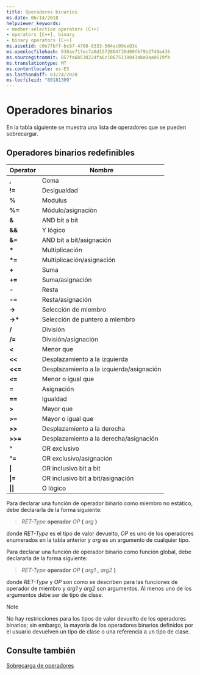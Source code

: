 ```yaml
---
title: Operadores binarios
ms.date: 06/14/2018
helpviewer_keywords:
- member-selection operators [C++]
- operators [C++], binary
- binary operators [C++]
ms.assetid: c0e7fbff-bc87-4708-8333-504ac09ee83e
ms.openlocfilehash: 030ae71fec7a0d1572804f30d09f6f9b2749e436
ms.sourcegitcommit: 857fa6b530224fa6c18675138043aba9aa0619fb
ms.translationtype: MT
ms.contentlocale: es-ES
ms.lasthandoff: 03/24/2020
ms.locfileid: "80181309"
---
```

# <a name="binary-operators"></a>Operadores binarios

En la tabla siguiente se muestra una lista de operadores que se pueden sobrecargar.

## <a name="redefinable-binary-operators"></a>Operadores binarios redefinibles

|Operator|Nombre|
|--------------|----------|
|**,**|Coma|
|**!=**|Desigualdad|
|**%**|Modulus|
|**%=**|Módulo/asignación|
|**&**|AND bit a bit|
|**&&**|Y lógico|
|**&=**|AND bit a bit/asignación|
|**&#42;**|Multiplicación|
|**&#42;=**|Multiplicación/asignación|
|**+**|Suma|
|**+=**|Suma/asignación|
|**-**|Resta|
|**-=**|Resta/asignación|
|**->**|Selección de miembro|
|**->&#42;**|Selección de puntero a miembro|
|**/**|División|
|**/=**|División/asignación|
|**<**|Menor que|
|**<<**|Desplazamiento a la izquierda|
|**<<=**|Desplazamiento a la izquierda/asignación|
|**<=**|Menor o igual que|
|**=**|Asignación|
|**==**|Igualdad|
|**>**|Mayor que|
|**>=**|Mayor o igual que|
|**>>**|Desplazamiento a la derecha|
|**>>=**|Desplazamiento a la derecha/asignación|
|**^**|OR exclusivo|
|**^=**|OR exclusivo/asignación|
|**&#124;**|OR inclusivo bit a bit|
|**&#124;=**|OR inclusivo bit a bit/asignación|
|**&#124;&#124;**|O lógico|

Para declarar una función de operador binario como miembro no estático, debe declararla de la forma siguiente:

> *RET-Type* **operador** *OP* **(** *arg* **)**

donde *RET-Type* es el tipo de valor devuelto, *OP* es uno de los operadores enumerados en la tabla anterior y *arg* es un argumento de cualquier tipo.

Para declarar una función de operador binario como función global, debe declararla de la forma siguiente:

> *RET-Type* **operador** *OP* **(** _arg1_ **,** _arg2_ **)**

donde *RET-Type* y *OP* son como se describen para las funciones de operador de miembro y *arg1* y *arg2* son argumentos. Al menos uno de los argumentos debe ser de tipo de clase.

> [!NOTE]
> No hay restricciones para los tipos de valor devuelto de los operadores binarios; sin embargo, la mayoría de los operadores binarios definidos por el usuario devuelven un tipo de clase o una referencia a un tipo de clase.

## <a name="see-also"></a>Consulte también

[Sobrecarga de operadores](../cpp/operator-overloading.md)
